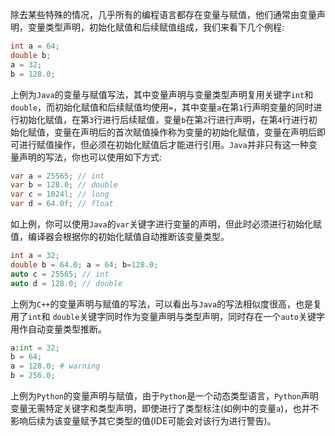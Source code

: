 除去某些特殊的情况，几乎所有的编程语言都存在变量与赋值，他们通常由变量声明，变量类型声明，初始化赋值和后续赋值组成，我们来看下几个例程:
```java
int a = 64;	
double b; 
a = 32; 
b = 128.0;
```
上例为`Java`的变量与赋值写法，其中变量声明与变量类型声明复用关键字`int`和`double`，而初始化赋值和后续赋值均使用`=`，其中变量`a`在第`1`行声明变量的同时进行初始化赋值，在第`3`行进行后续赋值，变量`b`在第`2`行进行声明，在第`4`行进行初始化赋值，变量在声明后的首次赋值操作称为变量的初始化赋值，变量在声明后即可进行赋值操作，但必须在初始化赋值后才能进行引用。`Java`并非只有这一种变量声明的写法，你也可以使用如下方式:
```java
var a = 25565; // int
var b = 128.0; // double
var c = 1024l; // long
var d = 64.0f; // float
```
如上例，你可以使用`Java`的`var`关键字进行变量的声明，但此时必须进行初始化赋值，编译器会根据你的初始化赋值自动推断该变量类型。
```cpp
int a = 32;
double b = 64.0; a = 64; b=128.0;
auto c = 25565; // int
auto d = 128.0; // double
```
上例为`C++`的变量声明与赋值的写法，可以看出与`Java`的写法相似度很高，也是复用了`int`和 `double`关键字同时作为变量声明与类型声明，同时存在一个`auto`关键字用作自动变量类型推断。
```python
a:int = 32;
b = 64;
a = 128.0; # warning
b = 256.0;
```
上例为`Python`的变量声明与赋值，由于`Python`是一个动态类型语言，`Python`声明变量无需特定关键字和类型声明，即使进行了类型标注(如例中的变量`a`)，也并不影响后续为该变量赋予其它类型的值(IDE可能会对该行为进行警告)。